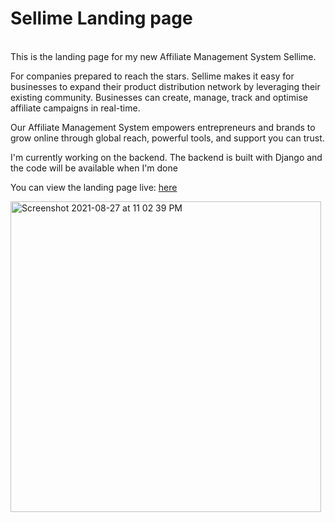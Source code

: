 <h1>Sellime Landing page</h1><br>
This is the landing page for my new Affiliate Management System Sellime.<br>
<p>For companies prepared to reach the stars. Sellime makes it easy for businesses to expand their product distribution network by leveraging their existing community. 
Businesses can create, manage, track and optimise affiliate campaigns in real-time.</p>
<p>Our Affiliate Management System empowers entrepreneurs and brands to grow online through global reach, powerful tools, and support you can trust.</p>
<p>I'm currently working on the backend. The backend is built with Django and the code will be available when I'm done</p>
<p>You can view the landing page live: <a href="https://crumlabs.com/sellime/" target="_blank">here</a></p>
<img width="497" alt="Screenshot 2021-08-27 at 11 02 39 PM" src="https://user-images.githubusercontent.com/18511990/131193557-37801c23-80eb-434d-9d1c-740c14aba14b.png">

<p></p>

